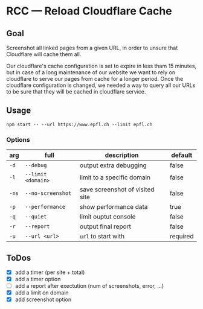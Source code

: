 # RCC — Reload Cloudflare Cache

## Goal

Screenshot all linked pages from a given URL, in order to unsure that Cloudflare
will cache them all.

Our cloudflare's cache configuration is set to expire in less tham 15 minutes,
but in case of a long maintenance of our website we want to rely on cloudflare
to serve our pages from cache for a longer period. Once the cloudflare
configuration is changed, we needed a way to query all our URLs to be sure that
they will be cached in cloudflare service.

## Usage

`npm start -- --url https://www.epfl.ch --limit epfl.ch`

### Options

| arg  | full               | description                     | default  |
| ---- | ------------------ | ------------------------------- | -------- |
| `-d` | `--debug`          | output extra debugging          | false    |
| `-l` | `--limit <domain>` | limit to a specific domain      | false    |
| `-ns`| `--no-screenshot`  | save screenshot of visited site | false    |
| `-p` | `--performance`    | show performance data           | true     |
| `-q` | `--quiet`          | limit ouptut console            | false    |
| `-r` | `--report`         | output final report             | false    |
| `-u` | `--url <url>`      | `url` to start with             | required |

## ToDos
- [x] add a timer (per site + total)
- [x] add a timer option
- [ ] add a report after exectution (num of screenshots, error, ...)
- [x] add a limit on domain
- [x] add screenshot option